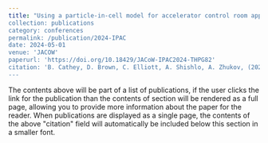```yaml
---
title: "Using a particle-in-cell model for accelerator control room applications,”
collection: publications
category: conferences
permalink: /publication/2024-IPAC
date: 2024-05-01
venue: 'JACOW'
paperurl: 'https://doi.org/10.18429/JACoW-IPAC2024-THPG82' 
citation: 'B. Cathey, D. Brown, C. Elliott, A. Shishlo, A. Zhukov, (2024). &quot;Using A Particle-In-Cell....&quot; <i>JACOW</i>.'
---
```


The contents above will be part of a list of publications, if the user clicks the link for the publication than the contents of section will be rendered as a full page, allowing you to provide more information about the paper for the reader. When publications are displayed as a single page, the contents of the above "citation" field will automatically be included below this section in a smaller font.
